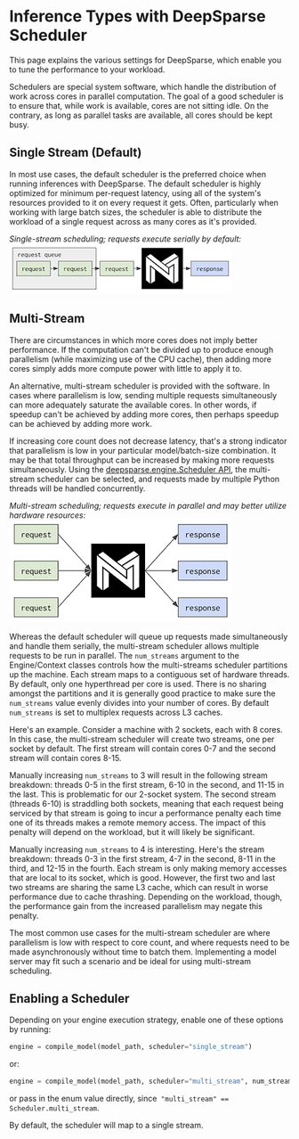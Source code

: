# Inference Types with DeepSparse Scheduler

This page explains the various settings for DeepSparse, which enable you to tune the performance to your workload.

Schedulers are special system software, which handle the distribution of work across cores in parallel computation.
The goal of a good scheduler is to ensure that, while work is available, cores are not sitting idle.
On the contrary, as long as parallel tasks are available, all cores should be kept busy.

## Single Stream (Default)
In most use cases, the default scheduler is the preferred choice when running inferences with DeepSparse.
The default scheduler is highly optimized for minimum per-request latency, using all of the system's resources provided to it on every request it gets.
Often, particularly when working with large batch sizes, the scheduler is able to distribute the workload of a single request across as many cores as it's provided.

*Single-stream scheduling; requests execute serially by default:*
<img src="https://raw.githubusercontent.com/neuralmagic/deepsparse/main/docs/source/single-stream.png" alt="single stream diagram" />

## Multi-Stream

There are circumstances in which more cores does not imply better performance. If the computation can't be divided up to produce enough parallelism (while maximizing use of the CPU cache), then adding more cores simply adds more compute power with little to apply it to.

An alternative, multi-stream scheduler is provided with the software. In cases where parallelism is low, sending multiple requests simultaneously can more adequately saturate the available cores. In other words, if speedup can't be achieved by adding more cores, then perhaps speedup can be achieved by adding more work.

If increasing core count does not decrease latency, that's a strong indicator that parallelism is low in your particular model/batch-size combination. It may be that total throughput can be increased by making more requests simultaneously. Using the [deepsparse.engine.Scheduler API,](https://docs.neuralmagic.com/deepsparse/api/deepsparse.html) the multi-stream scheduler can be selected, and requests made by multiple Python threads will be handled concurrently.

*Multi-stream scheduling; requests execute in parallel and may better utilize hardware resources:*
<img src="https://raw.githubusercontent.com/neuralmagic/deepsparse/main/docs/source/multi-stream.png" alt="multi stream diagram" />



Whereas the default scheduler will queue up requests made simultaneously and handle them serially, the multi-stream scheduler allows multiple requests to be run in parallel. The `num_streams` argument to the Engine/Context classes controls how the multi-streams scheduler partitions up the machine. Each stream maps to a contiguous set of hardware threads. By default, only one hyperthread per core is used. There is no sharing amongst the partitions and it is generally good practice to make sure the `num_streams` value evenly divides into your number of cores. By default `num_streams` is set to multiplex requests across L3 caches.

Here's an example. Consider a machine with 2 sockets, each with 8 cores. In this case, the multi-stream scheduler will create two streams, one per socket by default. The first stream will contain cores 0-7 and the second stream will contain cores 8-15.

Manually increasing `num_streams` to 3 will result in the following stream breakdown: threads 0-5 in the first stream, 6-10 in the second, and 11-15 in the last. This is problematic for our 2-socket system. The second stream (threads 6-10) is straddling both sockets, meaning that each request being serviced by that stream is going to incur a performance penalty each time one of its threads makes a remote memory access. The impact of this penalty will depend on the workload, but it will likely be significant.

Manually increasing `num_streams` to 4 is interesting. Here's the stream breakdown: threads 0-3 in the first stream, 4-7 in the second, 8-11 in the third, and 12-15 in the fourth. Each stream is only making memory accesses that are local to its socket, which is good. However, the first two and last two streams are sharing the same L3 cache, which can result in worse performance due to cache thrashing. Depending on the workload, though, the performance gain from the increased parallelism may negate this penalty.

The most common use cases for the multi-stream scheduler are where parallelism is low with respect to core count, and where requests need to be made asynchronously without time to batch them. Implementing a model server may fit such a scenario and be ideal for using multi-stream scheduling.

## Enabling a Scheduler

Depending on your engine execution strategy, enable one of these options by running:

```python
engine = compile_model(model_path, scheduler="single_stream")
```

or:

```python
engine = compile_model(model_path, scheduler="multi_stream", num_streams=None) # None is the default
```

or pass in the enum value directly, since` "multi_stream" == Scheduler.multi_stream`.

By default, the scheduler will map to a single stream.

